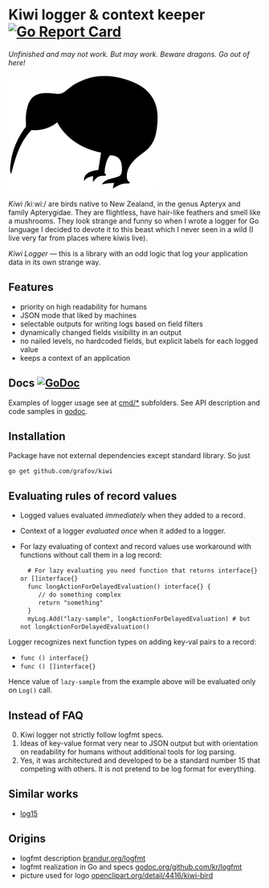 # Kiwi logger & context keeper [![Go Report Card](https://goreportcard.com/badge/grafov/kiwi)](https://goreportcard.com/report/grafov/kiwi)

*Unfinished and may not work. But may work. Beware dragons. Go out of here!*

![Kiwi bird](flomar-kiwi-bird-300px.png)

*Kiwi* /kiːwiː/ are birds native to New Zealand, in the genus Apteryx and family Apterygidae. They are flightless, have hair-like feathers and smell like a mushrooms. They look strange and funny so when I wrote a logger for Go language I decided to devote it to this beast which I never seen in a wild (I live very far from places where kiwis live).

*Kiwi Logger* — this is a library with an odd logic that log your application data in its own strange way.

## Features

* priority on high readability for humans
* JSON mode that liked by machines
* selectable outputs for writing logs based on field filters
* dynamically changed fields visibility in an output
* no nailed levels, no hardcoded fields, but explicit labels for each logged value
* keeps a context of an application

## Docs [![GoDoc](https://godoc.org/github.com/grafov/kiwi?status.svg)](https://godoc.org/github.com/grafov/kiwi)

Examples of logger usage see at [cmd/*](cmd) subfolders.
See API description and code samples in [godoc](http://godoc.org/github.com/grafov/kiwi).

## Installation

Package have not external dependencies except standard library. So just

    go get github.com/grafov/kiwi

## Evaluating rules of record values

* Logged values evaluated *immediately* when they added to a record.
* Context of a logger *evaluated once* when it added to a logger.
* For lazy evaluating of context and record values use workaround with functions without call them in a log record:

        # For lazy evaluating you need function that returns interface{} or []interface{}
        func longActionForDelayedEvaluation() interface{} {
           // do something complex
           return "something"
        }
        myLog.Add("lazy-sample", longActionForDelayedEvaluation) # but not longActionForDelayedEvaluation()

Logger recognizes next function types on adding key-val pairs to a record:

* `func () interface{}`
* `func () []interface{}`

Hence value of `lazy-sample` from the example above will be evaluated only on `Log()` call.


## Instead of FAQ

0. Kiwi logger not strictly follow logfmt specs.
1. Ideas of key-value format very near to JSON output but with orientation on readability for humans without additional tools for log parsing.
2. Yes, it was architectured and developed to be a standard number 15 that competing with others. It is not pretend to be log format for everything.

## Similar works

* [log15](https://github.com/inconshreveable/log15)

## Origins

* logfmt description [brandur.org/logfmt](https://brandur.org/logfmt)
* logfmt realization in Go and specs [godoc.org/github.com/kr/logfmt](https://godoc.org/github.com/kr/logfmt)
* picture used for logo [openclipart.org/detail/4416/kiwi-bird](https://openclipart.org/detail/4416/kiwi-bird)
